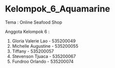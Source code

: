 # Kelompok_6_Aquamarine
Tema : Online Seafood Shop

Anggota Kelompok 6 :
1. Gloria Valerie Lao 	- 535200049
2. Michelle Augustine 	- 535200055
3. Tiffany 	            - 535200057
4. Stevenson Tjuaca 	  - 535200067
5. Fundroo Orlando 	    - 535200074
